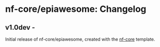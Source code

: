 # nf-core/epiawesome: Changelog

## v1.0dev - <date>
Initial release of nf-core/epiawesome, created with the [nf-core](http://nf-co.re/) template.
